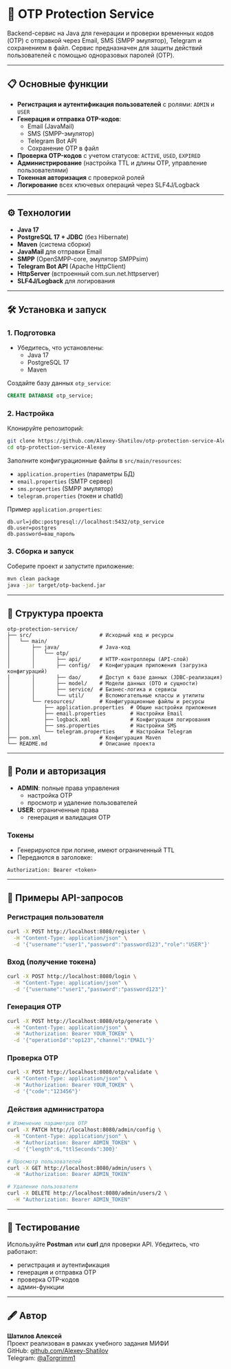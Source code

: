 # 🔐 OTP Protection Service

Backend-сервис на Java для генерации и проверки временных кодов (OTP) с отправкой через Email, SMS (SMPP эмулятор), Telegram и сохранением в файл. Сервис предназначен для защиты действий пользователей с помощью одноразовых паролей (OTP).

---

## 📋 Основные функции

- **Регистрация и аутентификация пользователей** с ролями: `ADMIN` и `USER`
- **Генерация и отправка OTP-кодов**:
  - Email (JavaMail)
  - SMS (SMPP-эмулятор)
  - Telegram Bot API
  - Сохранение OTP в файл
- **Проверка OTP-кодов** с учетом статусов: `ACTIVE`, `USED`, `EXPIRED`
- **Администрирование** (настройка TTL и длины OTP, управление пользователями)
- **Токенная авторизация** с проверкой ролей
- **Логирование** всех ключевых операций через SLF4J/Logback

---

## ⚙️ Технологии

- **Java 17**
- **PostgreSQL 17 + JDBC** (без Hibernate)
- **Maven** (система сборки)
- **JavaMail** для отправки Email
- **SMPP** (OpenSMPP-core, эмулятор SMPPsim)
- **Telegram Bot API** (Apache HttpClient)
- **HttpServer** (встроенный com.sun.net.httpserver)
- **SLF4J/Logback** для логирования

---

## 🛠 Установка и запуск

### 1. Подготовка

- Убедитесь, что установлены:
  - Java 17
  - PostgreSQL 17
  - Maven

Создайте базу данных `otp_service`:

```sql
CREATE DATABASE otp_service;
```

### 2. Настройка

Клонируйте репозиторий:

```bash
git clone https://github.com/Alexey-Shatilov/otp-protection-service-Alexey.git
cd otp-protection-service-Alexey
```

Заполните конфигурационные файлы в `src/main/resources`:

- `application.properties` (параметры БД)
- `email.properties` (SMTP сервер)
- `sms.properties` (SMPP эмулятор)
- `telegram.properties` (токен и chatId)

Пример `application.properties`:

```properties
db.url=jdbc:postgresql://localhost:5432/otp_service
db.user=postgres
db.password=ваш_пароль
```

### 3. Сборка и запуск

Соберите проект и запустите приложение:

```bash
mvn clean package
java -jar target/otp-backend.jar
```

---

## 📂 Структура проекта

```
otp-protection-service/
├── src/                      # Исходный код и ресурсы
│   └── main/
│       ├── java/             # Java-код
│       │   └── otp/
│       │       ├── api/      # HTTP-контроллеры (API-слой)
│       │       ├── config/   # Конфигурация приложения (загрузка конфигураций)
│       │       ├── dao/      # Доступ к базе данных (JDBC-реализация)
│       │       ├── model/    # Модели данных (DTO и сущности)
│       │       ├── service/  # Бизнес-логика и сервисы
│       │       └── util/     # Вспомогательные классы и утилиты
│       └── resources/        # Конфигурационные файлы и ресурсы
│           ├── application.properties  # Общие настройки приложения
│           ├── email.properties        # Настройки Email
│           ├── logback.xml             # Конфигурация логирования
│           ├── sms.properties          # Настройки SMS
│           └── telegram.properties     # Настройки Telegram
├── pom.xml                   # Конфигурация Maven
└── README.md                 # Описание проекта
```

---

## 🔑 Роли и авторизация

- **ADMIN**: полные права управления
  - настройка OTP
  - просмотр и удаление пользователей
- **USER**: ограниченные права
  - генерация и валидация OTP

### Токены

- Генерируются при логине, имеют ограниченный TTL
- Передаются в заголовке:

```http
Authorization: Bearer <token>
```

---

## 📖 Примеры API-запросов

### Регистрация пользователя

```bash
curl -X POST http://localhost:8080/register \
  -H "Content-Type: application/json" \
  -d '{"username":"user1","password":"password123","role":"USER"}'
```

### Вход (получение токена)

```bash
curl -X POST http://localhost:8080/login \
  -H "Content-Type: application/json" \
  -d '{"username":"user1","password":"password123"}'
```

### Генерация OTP

```bash
curl -X POST http://localhost:8080/otp/generate \
  -H "Content-Type: application/json" \
  -H "Authorization: Bearer YOUR_TOKEN" \
  -d '{"operationId":"op123","channel":"EMAIL"}'
```

### Проверка OTP

```bash
curl -X POST http://localhost:8080/otp/validate \
  -H "Content-Type: application/json" \
  -H "Authorization: Bearer YOUR_TOKEN" \
  -d '{"code":"123456"}'
```

### Действия администратора

```bash
# Изменение параметров OTP
curl -X PATCH http://localhost:8080/admin/config \
  -H "Content-Type: application/json" \
  -H "Authorization: Bearer ADMIN_TOKEN" \
  -d '{"length":6,"ttlSeconds":300}'

# Просмотр пользователей
curl -X GET http://localhost:8080/admin/users \
  -H "Authorization: Bearer ADMIN_TOKEN"

# Удаление пользователя
curl -X DELETE http://localhost:8080/admin/users/2 \
  -H "Authorization: Bearer ADMIN_TOKEN"
```

---

## 🧪 Тестирование

Используйте **Postman** или **curl** для проверки API. Убедитесь, что работают:

- регистрация и аутентификация
- генерация и отправка OTP
- проверка OTP-кодов
- админ-функции

---

## 🖋 Автор

**Шатилов Алексей**\
Проект реализован в рамках учебного задания МИФИ\
GitHub: [github.com/Alexey-Shatilov](https://github.com/amasovich)\
Telegram: [@aTorgrimm1](https://t.me/amasovich)


